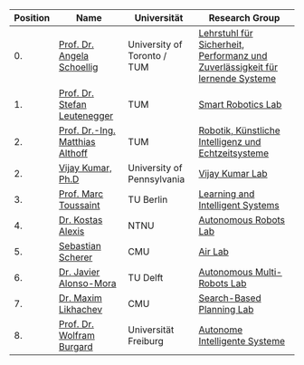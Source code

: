 | Position | Name | Universität | Research Group |
| -------- | ---- | ----------- | -------------- |
| 0. | [Prof. Dr. Angela Schoellig](https://www.professoren.tum.de/schoellig-angela) | University of Toronto / TUM | [Lehrstuhl für Sicherheit, Performanz und Zuverlässigkeit für lernende Systeme](https://www.ce.cit.tum.de/lsy/startseite/) |
| 1. | [Prof. Dr. Stefan Leutenegger](https://www.professoren.tum.de/leutenegger-stefan) | TUM | [Smart Robotics Lab](https://mlr.in.tum.de/home) |
| 2. | [Prof. Dr.-Ing. Matthias Althoff](https://www.ce.cit.tum.de/air/people/prof-dr-ing-matthias-althoff/) | TUM | [Robotik, Künstliche Intelligenz und Echtzeitsysteme ](https://www.ce.cit.tum.de/air/home/) |
| 2. | [Vijay Kumar, Ph.D](https://www.kumarrobotics.org/dr-vijay-kumar/) | University of Pennsylvania | [Vijay Kumar Lab](https://www.kumarrobotics.org/) |
| 3. | [Prof. Marc Toussaint](https://www.user.tu-berlin.de/mtoussai/) | TU Berlin | [Learning and Intelligent Systems](https://argmin.lis.tu-berlin.de/) |
| 4. | [Dr. Kostas Alexis](http://www.kostasalexis.com/) | NTNU | [ Autonomous Robots Lab](https://www.autonomousrobotslab.com/) |
| 5. | [Sebastian Scherer](https://www.ri.cmu.edu/ri-faculty/sebastian-scherer/) | CMU | [Air Lab](http://theairlab.org/) |
| 6. | [Dr. Javier Alonso-Mora](https://www.autonomousrobots.nl/#contact) | TU Delft | [Autonomous Multi-Robots Lab](https://www.autonomousrobots.nl/) |
| 7. | [Dr. Maxim Likhachev](http://www.cs.cmu.edu/~maxim/) | CMU | [Search-Based Planning Lab](http://www.sbpl.net/) |
| 8. | [Prof. Dr. Wolfram Burgard](http://www2.informatik.uni-freiburg.de/~burgard/) | Universität Freiburg | [Autonome Intelligente Systeme](http://ais.informatik.uni-freiburg.de/) |
